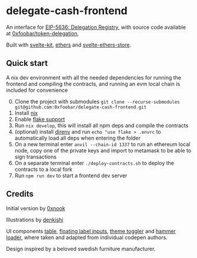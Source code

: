 # delegate-cash-frontend

An interface for [EIP-5636: Delegation Registry](https://eips.ethereum.org/EIPS/eip-5639), with source code available at [0xfoobar/token-delegation](https://github.com/0xfoobar/token-delegation),

Built with [svelte-kit](https://svelte.dev/), [ethers](https://ethers.io/#!/app-link/welcome.ethers.space/) and [svelte-ethers-store](https://gitlab.com/clb1/svelte-ethers-store).

## Quick start

A nix dev environment with all the needed dependencies for running the frontend and compiling the contracts, and running an evm local chain is included for convenience

0. Clone the project with submodules `git clone --recurse-submodules git@github.com:0xfoobar/delegate-cash-frontend.git`
1. Install [nix](https://nix.dev/tutorials/install-nix)
2. Enable [flake support](https://nixos.wiki/wiki/Flakes#Enable_flakes)
3. Run `nix develop`, this will install all npm deps and compile the contracts
4. (optional) install [direnv](https://direnv.net/) and run `echo "use flake > .envrc` to automatically load all deps when entering the folder
5. On a new terminal enter `anvil --chain-id 1337` to run an ethereum local node, copy one of the private keys and import to metamask to be able to sign transactions
6. On a separate terminal enter `./deploy-contracts.sh` to deploy the contracts to a local fork
7. Run `npm run dev` to start a frontend dev server

## Credits

Initial version by [0xnook](https://github.com/0xnook/)

Illustrations by [denkishi](https://www.fiverr.com/denkishi)

UI components [table](https://codepen.io/pablorgarcia/pen/ARdVgx), [floating label inputs](https://codepen.io/devesh8/pen/MWYEJEP), [theme toggler](https://codepen.io/PaulinaSurazynska/details/bGVpBOb) and [hammer loader](https://www.fiverr.com/denkishi), where taken and adapted from individual codepen authors.

Design inspired by a beloved swedish furniture manufacturer.
